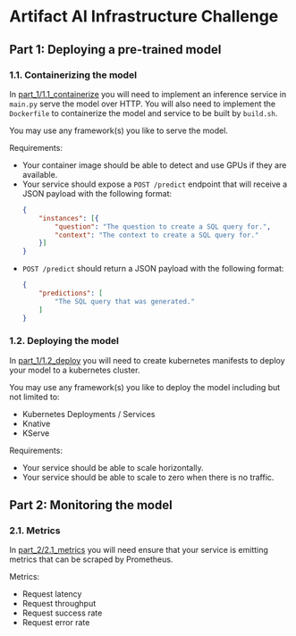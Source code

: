 # Artifact AI Infrastructure Challenge

## Part 1: Deploying a pre-trained model

### 1.1. Containerizing the model

In [part_1/1.1_containerize](part_1/1.1_containerize) you will need to implement an inference service in `main.py` serve the model over HTTP. You will also need to implement the `Dockerfile` to containerize the model and service to be built by `build.sh`.

You may use any framework(s) you like to serve the model.


Requirements:
* Your container image should be able to detect and use GPUs if they are available.
* Your service should expose a `POST /predict` endpoint that will receive a JSON payload with the following format:
	```json
	{
		"instances": [{
			"question": "The question to create a SQL query for.",
			"context": "The context to create a SQL query for."
		}]
	}
	```
* `POST /predict`  should return a JSON payload with the following format:
	```json
	{
		"predictions": [
			"The SQL query that was generated."
		]
	}
	```

### 1.2. Deploying the model

In [part_1/1.2_deploy](part_1/1.2_deploy) you will need to create kubernetes manifests to deploy your model to a kubernetes cluster.

You may use any framework(s) you like to deploy the model including but not limited to:
* Kubernetes Deployments / Services
* Knative
* KServe

Requirements:
* Your service should be able to scale horizontally.
* Your service should be able to scale to zero when there is no traffic.

## Part 2: Monitoring the model

### 2.1. Metrics

In [part_2/2.1_metrics](part_2/2.1_metrics) you will need ensure that your service is emitting metrics that can be scraped by Prometheus.

Metrics:
* Request latency
* Request throughput
* Request success rate
* Request error rate

